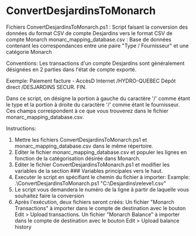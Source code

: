 # ConvertDesjardinsToMonarch

Fichiers
  ConvertDesjardinsToMonarch.ps1 : Script faisant la conversion des données du format CSV de compte Desjardins vers le format CSV de compte Monarch
  monarc_mapping_database.csv : Base de données contenant les correspondances entre une paire "Type / Fournisseur" et une catégorie Monarch

Conventions:
  Les transactions d'un compte Desjardins sont généralement désignées en 2 parties dans l'état de compte exporté.
  
  Exemple:
  Paiement facture - AccèsD Internet /HYDRO-QUEBEC
  Dépôt direct /DESJARDINS SECUR. FIN.

  Dans ce script, on désigne la portion à gauche du caractère '/' comme étant le type
  et la portion à droite du caractère '/' comme étant le fournisseur.
  Ces champs correspondent à ce que vous trouverez dans le fichier monarc_mapping_database.csv.

Instructions:
1.   Mettre les fichiers ConvertDesjardinsToMonarch.ps1 et monarc_mapping_database.csv dans le même répertoire.
2.   Editer le fichier monarc_mapping_database.csv et populer les lignes en fonction de la catégorisation désirée dans Monarch.
3.   Editer le fichier ConvertDesjardinsToMonarch.ps1 et modifier les variables de la section ### Variables principales vers le haut.
4.   Executer le script en spécifiant le chemin du fichier à importer:
     Example:  .\ConvertDesjardinsToMonarch.ps1 "C:\Desjardins\releve1.csv"
5.   Le script vous demandera le numéro de la ligne à partir de laquelle vous souhaitez faire la conversion
6.   Après l'exécution, deux fichiers seront créés:
     Un fichier "Monarch Transactions" à importer dans le compte de destination avec le bouton Edit > Upload transactions.
     Un fichier "Monarch Balance" à importer dans le compte de destination avec le bouton Edit > Upload balance history
   
